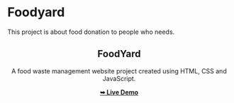 # Foodyard
This project is about food donation to people who needs.
<h2 align="center">FoodYard</h2>
<div align="center">
<p>A food waste management website project created using HTML, CSS and JavaScript.</p>
<a href="file:///D:/Downloads/FoodYard-main/FoodYard-main/index.html" target="_blank"><strong>➥ Live Demo</strong></a>
</div> <br/><br/>
